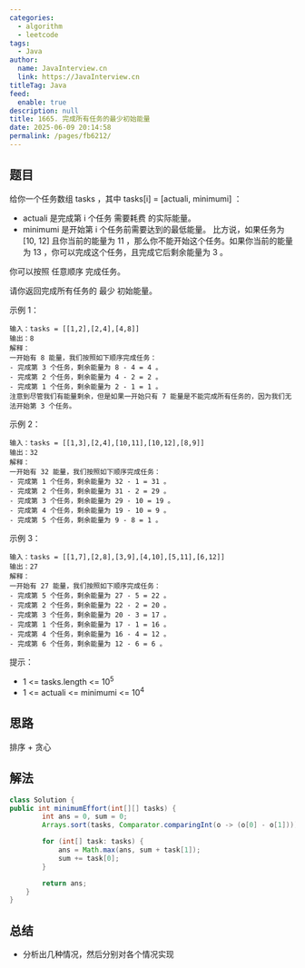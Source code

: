 ```yaml
---
categories: 
  - algorithm
  - leetcode
tags: 
  - Java
author: 
  name: JavaInterview.cn
  link: https://JavaInterview.cn
titleTag: Java
feed: 
  enable: true
description: null
title: 1665. 完成所有任务的最少初始能量
date: 2025-06-09 20:14:58
permalink: /pages/fb6212/
---
```


## 题目

给你一个任务数组 tasks ，其中 tasks[i] = [actuali, minimumi] ：

* actuali 是完成第 i 个任务 需要耗费 的实际能量。
* minimumi 是开始第 i 个任务前需要达到的最低能量。
比方说，如果任务为 [10, 12] 且你当前的能量为 11 ，那么你不能开始这个任务。如果你当前的能量为 13 ，你可以完成这个任务，且完成它后剩余能量为 3 。

你可以按照 任意顺序 完成任务。

请你返回完成所有任务的 最少 初始能量。



示例 1：
    
    
    输入：tasks = [[1,2],[2,4],[4,8]]
    输出：8
    解释：
    一开始有 8 能量，我们按照如下顺序完成任务：
    - 完成第 3 个任务，剩余能量为 8 - 4 = 4 。
    - 完成第 2 个任务，剩余能量为 4 - 2 = 2 。
    - 完成第 1 个任务，剩余能量为 2 - 1 = 1 。
    注意到尽管我们有能量剩余，但是如果一开始只有 7 能量是不能完成所有任务的，因为我们无法开始第 3 个任务。
  
示例 2：

    
    输入：tasks = [[1,3],[2,4],[10,11],[10,12],[8,9]]
    输出：32
    解释：
    一开始有 32 能量，我们按照如下顺序完成任务：
    - 完成第 1 个任务，剩余能量为 32 - 1 = 31 。
    - 完成第 2 个任务，剩余能量为 31 - 2 = 29 。
    - 完成第 3 个任务，剩余能量为 29 - 10 = 19 。
    - 完成第 4 个任务，剩余能量为 19 - 10 = 9 。
    - 完成第 5 个任务，剩余能量为 9 - 8 = 1 。

示例 3：


    输入：tasks = [[1,7],[2,8],[3,9],[4,10],[5,11],[6,12]]
    输出：27
    解释：
    一开始有 27 能量，我们按照如下顺序完成任务：
    - 完成第 5 个任务，剩余能量为 27 - 5 = 22 。
    - 完成第 2 个任务，剩余能量为 22 - 2 = 20 。
    - 完成第 3 个任务，剩余能量为 20 - 3 = 17 。
    - 完成第 1 个任务，剩余能量为 17 - 1 = 16 。
    - 完成第 4 个任务，剩余能量为 16 - 4 = 12 。
    - 完成第 6 个任务，剩余能量为 12 - 6 = 6 。


提示：

* 1 <= tasks.length <= 10<sup>5</sup>
* 1 <= actual​i <= minimumi <= 10<sup>4</sup>

## 思路

排序 + 贪心

## 解法
```java
class Solution {
public int minimumEffort(int[][] tasks) {
        int ans = 0, sum = 0;
        Arrays.sort(tasks, Comparator.comparingInt(o -> (o[0] - o[1])));

        for (int[] task: tasks) {
            ans = Math.max(ans, sum + task[1]);
            sum += task[0];
        }

        return ans;
    }
}

```

## 总结

- 分析出几种情况，然后分别对各个情况实现 
